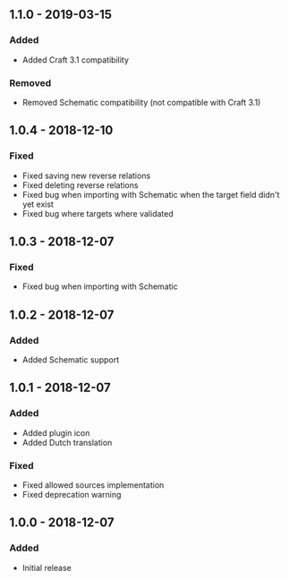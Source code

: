 ## 1.1.0 - 2019-03-15
### Added
- Added Craft 3.1 compatibility

### Removed
- Removed Schematic compatibility (not compatible with Craft 3.1)

## 1.0.4 - 2018-12-10
### Fixed
- Fixed saving new reverse relations
- Fixed deleting reverse relations
- Fixed bug when importing with Schematic when the target field didn't yet exist
- Fixed bug where targets where validated

## 1.0.3 - 2018-12-07
### Fixed
- Fixed bug when importing with Schematic

## 1.0.2 - 2018-12-07
### Added
- Added Schematic support

## 1.0.1 - 2018-12-07
### Added
- Added plugin icon
- Added Dutch translation

### Fixed
- Fixed allowed sources implementation
- Fixed deprecation warning

## 1.0.0 - 2018-12-07
### Added
- Initial release
